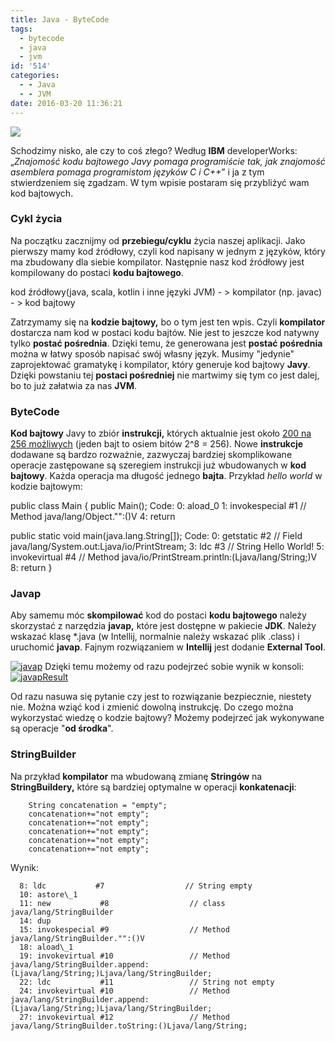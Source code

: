 ```yaml
---
title: Java - ByteCode
tags:
  - bytecode
  - java
  - jvm
id: '514'
categories:
  - - Java
  - - JVM
date: 2016-03-20 11:36:21
---
```


![](http://codecouple.pl/wp-content/uploads/2017/02/java-logo.png)

Schodzimy nisko, ale czy to coś złego? Według **IBM** developerWorks: „_Znajomość kodu bajtowego Javy pomaga programiście tak, jak znajomość asemblera pomaga programistom języków C i C++_” i ja z tym stwierdzeniem się zgadzam. W tym wpisie postaram się przybliżyć wam kod bajtowych.
<!-- more -->
### Cykl życia

Na początku zacznijmy od **przebiegu/cyklu** życia naszej aplikacji. Jako pierwszy mamy kod źródłowy, czyli kod napisany w jednym z języków, który ma zbudowany dla siebie kompilator. Następnie nasz kod źródłowy jest kompilowany do postaci **kodu bajtowego**.

kod źródłowy(java, scala, kotlin i inne języki JVM) - > kompilator (np. javac) - > kod bajtowy

Zatrzymamy się na **kodzie bajtowy,** bo o tym jest ten wpis. Czyli **kompilator** dostarcza nam kod w postaci kodu bajtów. Nie jest to jeszcze kod natywny tylko **postać pośrednia**. Dzięki temu, że generowana jest **postać pośrednia** można w łatwy sposób napisać swój własny język. Musimy "jedynie" zaprojektować gramatykę i kompilator, który generuje kod bajtowy **Javy**. Dzięki powstaniu tej **postaci pośredniej** nie martwimy się tym co jest dalej, bo to już załatwia za nas **JVM**.

### ByteCode

**Kod bajtowy** Javy to zbiór **instrukcji,** których aktualnie jest około [200 na 256 możliwych](https://en.wikipedia.org/wiki/Java_bytecode_instruction_listings) (jeden bajt to osiem bitów 2^8 = 256). Nowe **instrukcje** dodawane są bardzo rozważnie, zazwyczaj bardziej skomplikowane operacje zastępowane są szeregiem instrukcji już wbudowanych w **kod bajtowy**. Każda operacja ma długość jednego **bajta**. Przykład _hello world_ w kodzie bajtowym:

public class Main {
  public Main();
    Code:
       0: aload\_0
       1: invokespecial #1                  // Method java/lang/Object."":()V
       4: return

  public static void main(java.lang.String\[\]);
    Code:
       0: getstatic     #2                  // Field java/lang/System.out:Ljava/io/PrintStream;
       3: ldc           #3                  // String Hello World!
       5: invokevirtual #4                  // Method java/io/PrintStream.println:(Ljava/lang/String;)V
       8: return
}

### Javap

Aby samemu móc **skompilować** kod do postaci **kodu bajtowego** należy skorzystać z narzędzia **javap,** które jest dostępne w pakiecie **JDK**. Należy wskazać klasę \*.java (w Intellij, normalnie należy wskazać plik .class) i uruchomić **javap**. Fajnym rozwiązaniem w **Intellij** jest dodanie **External Tool**.

[![javap](http://codecouple.pl/wp-content/uploads/2016/03/javap.png)](http://codecouple.pl/wp-content/uploads/2016/03/javap.png) Dzięki temu możemy od razu podejrzeć sobie wynik w konsoli: [![javapResult](http://codecouple.pl/wp-content/uploads/2016/03/javapResult.png)](http://codecouple.pl/wp-content/uploads/2016/03/javapResult.png)

Od razu nasuwa się pytanie czy jest to rozwiązanie bezpiecznie, niestety nie. Można wziąć kod i zmienić dowolną instrukcję. Do czego można wykorzystać wiedzę o kodzie bajtowy? Możemy podejrzeć jak wykonywane są operacje "**od środka**".

### StringBuilder

Na przykład **kompilator** ma wbudowaną zmianę **Stringów** na **StringBuildery,** które są bardziej optymalne w operacji **konkatenacji**:

        String concatenation = "empty";
        concatenation+="not empty";
        concatenation+="not empty";
        concatenation+="not empty";
        concatenation+="not empty";
        concatenation+="not empty";

Wynik:

      8: ldc           #7                  // String empty
      10: astore\_1
      11: new           #8                  // class java/lang/StringBuilder
      14: dup
      15: invokespecial #9                  // Method java/lang/StringBuilder."":()V
      18: aload\_1
      19: invokevirtual #10                 // Method java/lang/StringBuilder.append:(Ljava/lang/String;)Ljava/lang/StringBuilder;
      22: ldc           #11                 // String not empty
      24: invokevirtual #10                 // Method java/lang/StringBuilder.append:(Ljava/lang/String;)Ljava/lang/StringBuilder;
      27: invokevirtual #12                 // Method java/lang/StringBuilder.toString:()Ljava/lang/String;